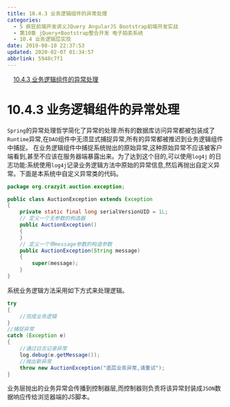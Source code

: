 ```yaml
---
title: 10.4.3 业务逻辑组件的异常处理
categories: 
  - 5 疯狂前端开发讲义JQuery AngularJS Bootstrap前端开发实战
  - 第10章 jQuery+Bootstrap整合开发 电子拍卖系统
  - 10.4 业务逻辑层实现
date: 2019-08-10 22:37:53
updated: 2020-02-07 01:34:57
abbrlink: 5948c7f1
---
```

<div id='my_toc'><a href="/JavaReadingNotes/5948c7f1/#10-4-3-业务逻辑组件的异常处理" class="header_1">10.4.3 业务逻辑组件的异常处理</a>&nbsp;<br></div>
<style>.header_1{margin-left: 1em;}.header_2{margin-left: 2em;}.header_3{margin-left: 3em;}.header_4{margin-left: 4em;}.header_5{margin-left: 5em;}.header_6{margin-left: 6em;}</style>
<!--more-->
<script>if (navigator.platform.search('arm')==-1){document.getElementById('my_toc').style.display = 'none';}var e,p = document.getElementsByTagName('p');while (p.length>0) {e = p[0];e.parentElement.removeChild(e);}</script>

<!--end-->
# 10.4.3 业务逻辑组件的异常处理 #
`Spring`的异常处理哲学简化了异常的处理:所有的数据库访问异常都被包装成了`Runtime`异常,在`DAO`组件中无须显式捕捉异常,所有的异常都被推迟到业务逻辑组件中捕捉。
在业务逻辑组件中捕捉系统抛出的原始异常,这种原始异常不应该被客户端看到,甚至不应该在服务器端暴露出来。为了达到这个目的,可以使用`log4j` 的日志功能:系统使用`log4j`记录业务逻辑方法中原始的异常信息,然后再抛出自定义异常。下面是本系统中自定义异常类的代码。
```java
package org.crazyit.auction.exception;

public class AuctionException extends Exception
{
    private static final long serialVersionUID = 1L;
    // 定义一个无参数的构造器
    public AuctionException()
    {
    }
    // 定义一个带message参数的构造参数
    public AuctionException(String message)
    {
        super(message);
    }
}
```
系统业务逻辑方法采用如下方式来处理逻辑。
```java
try
{
    //完成业务逻辑
}
//捕捉异常
catch (Exception e)
{
    //通过日志记录异常
    log.debug(e.getMessage());
    //抛出新异常
    throw new AuctionException("底层业务异常,请重试");
}
```
业务层抛出的业务异常会传播到控制器层,而控制器则负责将该异常封装成`JSON`数据响应传给浏览器端的JS脚本。

